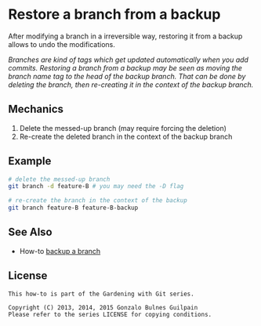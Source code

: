 Restore a branch from a backup
==============================

After modifying a branch in a irreversible way, restoring it from a backup allows to undo the modifications.

_Branches are kind of tags which get updated automatically when you add commits. Restoring a branch from a backup may be seen as moving the branch name tag to the head of the backup branch. That can be done by deleting the branch, then re-creating it in the context of the backup branch._

Mechanics
---------

1. Delete the messed-up branch (may require forcing the deletion)
1. Re-create the deleted branch in the context of the backup branch

Example
-------

```bash
# delete the messed-up branch
git branch -d feature-B # you may need the -D flag

# re-create the branch in the context of the backup
git branch feature-B feature-B-backup
```

See Also
--------

- How-to [backup a branch](backup_a_branch.md)


License
-------

    This how-to is part of the Gardening with Git series.

    Copyright (C) 2013, 2014, 2015 Gonzalo Bulnes Guilpain
    Please refer to the series LICENSE for copying conditions.
